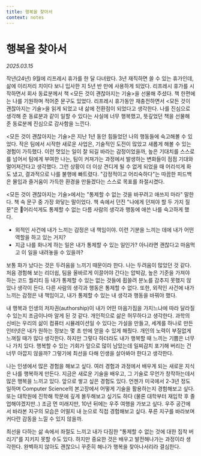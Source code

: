 ```yaml
---
title: 행복을 찾아서
context: notes
---
```


# 행복을 찾아서

*2025.03.15*

작년(24년) 9월에 리프레시 휴가를 한 달 다녀왔다. 3년 재직하면 쓸 수 있는 휴가인데, 삶에 이리저리 치이다 보니 입사한 지 5년 반 만에 사용하게 되었다. 리프레시 휴가를 시작하면서 회사 동료분께서 책 <모든 것이 괜찮아지는 기술>을 선물해 주셨다. 책 한편에는 나를 기원하며 적어준 문구도 있었다. 리프레시 휴가동안 재충전하면서 <모든 것이 괜찮아지는 기술>을 읽게 되었고 내 삶에 전환점이 되었다고 생각한다. 나를 진심으로 생각해 준 동료분과 같이 일할 수 있다는 사실에 너무 행복했고, 뜻깊었던 책을 선물해 준 동료분께 진심으로 감사함을 느낀다.

<모든 것이 괜찮아지는 기술>은 지난 1년 동안 힘들었던 나의 행동들에 숙고해볼 수 있었다. 작은 팀에서 시작한 새로운 사업은, 기술적인 도전이 많았고 새롭게 해볼 수 있는 경험이 가득했다. 이런 멋있는 일이 잘 되길 바라는 감정이었을까, 높은 기대치를 스스로를 넘어서 팀에게 부여한 나는, 팀이 커져가는 과정에서 발생하는 변화들이 점점 기대와 멀어져간다고 생각했다. 그런 상황이 더 이상 견디게 될 수 없게 되었을 때 어리석게 화도 냈고, 결과적으로 나를 불행에 빠트렸다. "감정적이고 어리숙하다"는 따끔한 피드백은 몰입과 즐거움이 가득한 환경을 만들겠다는 스스로 목표를 좌절시켰다.

<모든 것이 괜찮아지는 기술>에서는 "통제할 수 없는 것을 바꾸려고 애쓰지 마라" 말한다. 책 속 문구 중 가장 와닿는 말이었다. 책 속에서 던진 "나에게 던져야 할 두 가지 질문"은 어리석게도 통제할 수 없는 다름 사람의 생각과 행동에 애쓴 나를 숙고하게 했다.
- 외적인 사건에 내가 느끼는 감정은 내 책임이야. 이런 기분을 느끼는 데에 내가 어떤 역할을 하고 있는 거지?
- 지금 나를 화나게 하는 일은 내가 통제할 수 있는 일인가? 아니라면 괜찮다고 마음먹고 이 일을 내려놓을 수 있을까?

보통 화가 났다는 것은 두려움을 느끼기 때문이라 한다. 나는 두려움이 많았던 것 같다. 처음 경험해 보는 리더쉽, 팀을 올바르게 이끌어야 간다는 압박감, 높은 기준을 가져야 하는 코드 퀄리티 등 내가 통제할 수 있는 없는 것들에 휩쓸려 분노를 감추지 못했지 않았나 생각이 든다. 다른 사람의 생각과 행동은 통제할 수 없다. 또한, 외적인 사건에 내가 느끼는 감정은 내 책임이고, 내가 통제할 수 있는 내 생각과 행동을 바꿔야 했다.

내 행복과 인생의 저자권(authorship)이 내가 어떤 마음가짐을 가지느냐에 따라 달라질 수 있는지 조금이나마 알게 된 것 같다. 개인적으로 삶은 허무하다고 생각한다. 과학의 신비는 우리의 삶이 컴퓨터 시뮬레이션일 수 있다는 가설을 만들고, 세계를 하나로 만든 인터넷은 내가 원하는 정보는 몇 초 만에 얻을 수 있게 해줬다. 개인의 노력이 부질없게 느껴질 때가 많다 생각한다. 하지만 그렇다 하더라도 내가 행복할 때 느끼는 기쁨은 너무나 가치 있다. 행복할 수 있는 기회가 앞으로 많이 남았는데 일찌감치 포기해 버리는 건 너무 아깝지 않을까? 그렇기에 최선을 다해 인생을 살아봐야 한다고 생각한다.

나는 인생에서 많은 경험을 해보고 싶다. 여러 경험과 과정에서 배우게 되는 새로운 지식은 나를 행복하게 만든다. 지금은 새로운 기술을 배우고, 그 기술로 무언가 창작하는데서 많은 행복을 느끼고 있다. 앞으로 쌓고 싶은 경험도 있다. 언젠가 미국에서 2-3년 정도 일하며 Computer Science의 본고장에서 어떻게 기술을 활용하는지 경험해보고 싶다. 또는 대학원에 진학해 학문에 깊게 몰두해보고 싶기도 하다 (물론 대학부터 재입학 후 졸업해야겠지만..) 조금 먼 미래지만, 10년 뒤에는 우주 여행을 가보고 싶다. 우주 공간에서 바라본 지구의 모습은 어떨지 내 눈으로 직접 경험해보고 싶다. 푸른 지구를 바라보며 커다란 감동을 느낄 수 있지 않을까.

최선을 다하는 삶 속에서 좌절도 느끼고 내가 다짐한 "통제할 수 없는 것에 대한 집착 버리기"를 지키지 못할 수도 있다. 하지만 중요한 것은 배우고 발전해나가는 과정이라 생각한다. 완벽하지 않아도 괜찮으니 꾸준히 해나가 행복을 찾아나서리라 결심한다.
